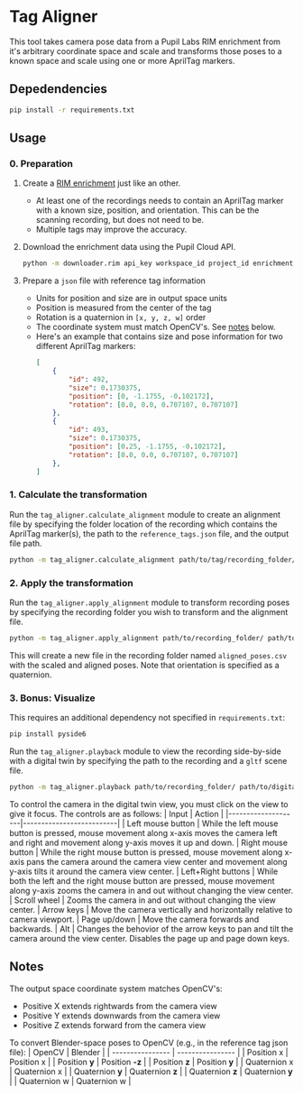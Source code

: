 # Tag Aligner

This tool takes camera pose data from a Pupil Labs RIM enrichment from it's arbitrary coordinate space and scale and transforms those poses to a known space and scale using one or more AprilTag markers.

## Depedendencies
```bash
pip install -r requirements.txt
```

## Usage

### 0. Preparation

1. Create a [RIM enrichment](https://docs.pupil-labs.com/neon/pupil-cloud/enrichments/reference-image-mapper/) just like an other.
    * At least one of the recordings needs to contain an AprilTag marker with a known size, position, and orientation. This can be the scanning recording, but does not need to be.
    * Multiple tags may improve the accuracy.
2. Download the enrichment data using the Pupil Cloud API.
    ```bash
    python -m downloader.rim api_key workspace_id project_id enrichment_id recording_id
    ```

3. Prepare a `json` file with reference tag information
    * Units for position and size are in output space units
    * Position is measured from the center of the tag
    * Rotation is a quaternion in `[x, y, z, w]` order
    * The coordinate system must match OpenCV's. See [notes](#notes) below.
    * Here's an example that contains size and pose information for two different AprilTag markers:
        ```json
        [
            {
                "id": 492,
                "size": 0.1730375,
                "position": [0, -1.1755, -0.102172],
                "rotation": [0.0, 0.0, 0.707107, 0.707107]
            },
            {
                "id": 493,
                "size": 0.1730375,
                "position": [0.25, -1.1755, -0.102172],
                "rotation": [0.0, 0.0, 0.707107, 0.707107]
            },
        ]
        ```


### 1. Calculate the transformation

Run the `tag_aligner.calculate_alignment` module to create an alignment file by specifying the folder location of the recording which contains the AprilTag marker(s), the path to the `reference_tags.json` file, and the output file path.
```bash
python -m tag_aligner.calculate_alignment path/to/tag/recording_folder/ path/to/reference_tags.json path/to/output/alignment.json
```

### 2. Apply the transformation

Run the `tag_aligner.apply_alignment` module to transform recording poses by specifying the recording folder you wish to transform and the alignment file.
```bash
python -m tag_aligner.apply_alignment path/to/recording_folder/ path/to/alignment.json
```

This will create a new file in the recording folder named `aligned_poses.csv` with the scaled and aligned poses. Note that orientation is specified as a quaternion.

### 3. Bonus: Visualize
This requires an additional dependency not specified in `requirements.txt`:
```bash
pip install pyside6
```

Run the `tag_aligner.playback` module to view the recording side-by-side with a digital twin by specifying the path to the recording and a `gltf` scene file.
```bash
python -m tag_aligner.playback path/to/recording_folder/ path/to/digital/scene.gltf
```

To control the camera in the digital twin view, you must click on the view to give it focus. The controls are as follows:
| Input              | Action                   |
|--------------------|--------------------------|
| Left mouse button  | While the left mouse button is pressed, mouse movement along x-axis moves the camera left and right and movement along y-axis moves it up and down.
| Right mouse button | While the right mouse button is pressed, mouse movement along x-axis pans the camera around the camera view center and movement along y-axis tilts it around the camera view center.
| Left+Right buttons | While both the left and the right mouse button are pressed, mouse movement along y-axis zooms the camera in and out without changing the view center.
| Scroll wheel       | Zooms the camera in and out without changing the view center.
| Arrow keys         | Move the camera vertically and horizontally relative to camera viewport.
| Page up/down       | Move the camera forwards and backwards.
| Alt                | Changes the behovior of the arrow keys to pan and tilt the camera around the view center. Disables the page up and page down keys.


## Notes

The output space coordinate system matches OpenCV's:
* Positive X extends rightwards from the camera view
* Positive Y extends downwards from the camera view
* Positive Z extends forward from the camera view

To convert Blender-space poses to OpenCV (e.g., in the reference tag json file):
| OpenCV           | Blender          |
| ---------------- | ---------------- |
| Position x       | Position x       |
| Position **y**   | Position **-z**  |
| Position **z**   | Position **y**   |
| Quaternion x     | Quaternion x     |
| Quaternion **y** | Quaternion **z** |
| Quaternion **z** | Quaternion **y** |
| Quaternion w     | Quaternion w     |
